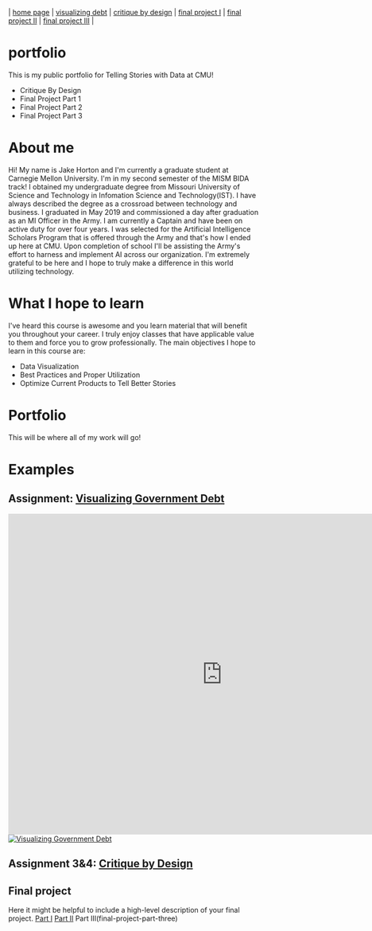 | [home page](https://jhorton25.github.io/Portfolio/) | [visualizing debt](visualizing-government-debt.md) | [critique by design](critique-by-design) | [final project I](final-project-part-one) | [final project II](final-project-part-two) | [final project III](final-project-part-three) |

# portfolio
This is my public portfolio for Telling Stories with Data at CMU! 
- Critique By Design
- Final Project Part 1
- Final Project Part 2
- Final Project Part 3

# About me
Hi! My name is Jake Horton and I'm currently a graduate student at Carnegie Mellon University. I'm in my second semester of the MISM BIDA track! I obtained my undergraduate degree from Missouri University of Science and Technology in Infomation Science and Technology(IST). I have always described the degree as a crossroad between technology and business. I graduated in May 2019 and commissioned a day after graduation as an MI Officer in the Army. I am currently a Captain and have been on active duty for over four years. I was selected for the Artificial Intelligence Scholars Program that is offered through the Army and that's how I ended up here at CMU. Upon completion of school I'll be assisting the Army's effort to harness and implement AI across our organization. I'm extremely grateful to be here and I hope to truly make a difference in this world utilizing technology. 

# What I hope to learn
I've heard this course is awesome and you learn material that will benefit you throughout your career. I truly enjoy classes that have applicable value to them and force you to grow professionally. The main objectives I hope to learn in this course are: 
- Data Visualization 
- Best Practices and Proper Utilization 
- Optimize Current Products to Tell Better Stories

# Portfolio 
This will be where all of my work will go!

# Examples

## Assignment: [Visualizing Government Debt](visualizing-government-debt)
<iframe src="https://data.oecd.org/chart/7kho" width="860" height="645" style="border: 0" mozallowfullscreen="true" webkitallowfullscreen="true" allowfullscreen="true"><a href="https://data.oecd.org/chart/7kho" target="_blank">OECD Chart: General government debt, Total, % of GDP, Annual, 2022</a></iframe>
<div class='tableauPlaceholder' id='viz1706374392186' style='position: relative'><noscript><a href='#'><img alt='Visualizing Government Debt ' src='https:&#47;&#47;public.tableau.com&#47;static&#47;images&#47;Bo&#47;Book1_17063743796670&#47;VisualizingGovernmentDebt&#47;1_rss.png' style='border: none' /></a></noscript><object class='tableauViz'  style='display:none;'><param name='host_url' value='https%3A%2F%2Fpublic.tableau.com%2F' /> <param name='embed_code_version' value='3' /> <param name='site_root' value='' /><param name='name' value='Book1_17063743796670&#47;VisualizingGovernmentDebt' /><param name='tabs' value='no' /><param name='toolbar' value='yes' /><param name='static_image' value='https:&#47;&#47;public.tableau.com&#47;static&#47;images&#47;Bo&#47;Book1_17063743796670&#47;VisualizingGovernmentDebt&#47;1.png' /> <param name='animate_transition' value='yes' /><param name='display_static_image' value='yes' /><param name='display_spinner' value='yes' /><param name='display_overlay' value='yes' /><param name='display_count' value='yes' /><param name='language' value='en-US' /><param name='filter' value='publish=yes' /></object></div>
<script type='text/javascript'>                    
  var divElement = document.getElementById('viz1706374392186');                    
  var vizElement = divElement.getElementsByTagName('object')[0];                    
  vizElement.style.width='100%';vizElement.style.height=(divElement.offsetWidth*0.75)+'px';                    
  var scriptElement = document.createElement('script');                    
  scriptElement.src = 'https://public.tableau.com/javascripts/api/viz_v1.js';                    
  vizElement.parentNode.insertBefore(scriptElement, vizElement);                
</script>

## Assignment 3&4: [Critique by Design](critique-by-design)

## Final project
Here it might be helpful to include a high-level description of your final project. 
[Part I](final-project-part-one)
[Part II](final-project-part-two)
Part III(final-project-part-three)
